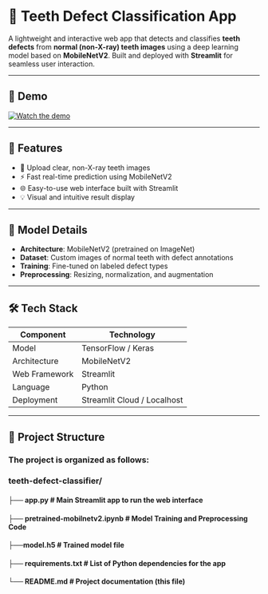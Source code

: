 # 🦷 Teeth Defect Classification App

A lightweight and interactive web app that detects and classifies **teeth defects** from **normal (non-X-ray) teeth images** using a deep learning model based on **MobileNetV2**. Built and deployed with **Streamlit** for seamless user interaction.

---

## 🎥 Demo

[![Watch the demo](https://img.shields.io/badge/▶️%20Watch%20Demo-Click%20Here-blue)](https://drive.google.com/file/d/1mXJF9WPDwUBScqout8YQNMxHYu_5l4Yz/view?usp=sharing)

---

## 🚀 Features

- 📸 Upload clear, non-X-ray teeth images
- ⚡ Fast real-time prediction using MobileNetV2
- 🌐 Easy-to-use web interface built with Streamlit
- 💡 Visual and intuitive result display

---

## 🧠 Model Details

- **Architecture**: MobileNetV2 (pretrained on ImageNet)
- **Dataset**: Custom images of normal teeth with defect annotations
- **Training**: Fine-tuned on labeled defect types
- **Preprocessing**: Resizing, normalization, and augmentation

---

## 🛠️ Tech Stack

| Component      | Technology          |
|----------------|---------------------|
| Model          | TensorFlow / Keras  |
| Architecture   | MobileNetV2         |
| Web Framework  | Streamlit           |
| Language       | Python              |
| Deployment     | Streamlit Cloud / Localhost |

---

## 📁 Project Structure
### The project is organized as follows:
### teeth-defect-classifier/
#### ├── app.py                # Main Streamlit app to run the web interface
#### ├── pretrained-mobilnetv2.ipynb                # Model Training and Preprocessing Code 
#### ├──model.h5               # Trained model file
#### 
#### ├── requirements.txt      # List of Python dependencies for the app
#### └── README.md             # Project documentation (this file)
